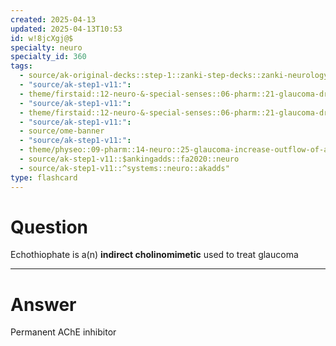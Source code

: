 ```yaml
---
created: 2025-04-13
updated: 2025-04-13T10:53
id: w!8jcXgj@$
specialty: neuro
specialty_id: 360
tags:
  - source/ak-original-decks::step-1::zanki-step-decks::zanki-neurology::neuro-misc
  - "source/ak-step1-v11:": 
  - theme/firstaid::12-neuro-&-special-senses::06-pharm::21-glaucoma-drugs
  - "source/ak-step1-v11:": 
  - theme/firstaid::12-neuro-&-special-senses::06-pharm::21-glaucoma-drugs::echothiophate
  - "source/ak-step1-v11:": 
  - source/ome-banner
  - "source/ak-step1-v11:": 
  - theme/physeo::09-pharm::14-neuro::25-glaucoma-increase-outflow-of-aqueous-humor
  - source/ak-step1-v11::$ankingadds::fa2020::neuro
  - source/ak-step1-v11::^systems::neuro::akadds"
type: flashcard
---
```


# Question
Echothiophate is a(n) **indirect cholinomimetic** used to treat glaucoma

---

# Answer
Permanent AChE inhibitor